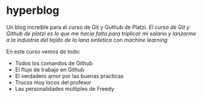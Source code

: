 # hyperblog 
Un blog increíble para el curso de Git y Guthub de Platzi.
*El curso de Git y Github de platzi es lo que me hacia falta para triplicar mi salario y lanzarme a la industria del tejido de la lana sintetica con machine learning*

En este curso vemos de todo:
- Todos los comandos de Github
- El flujo de trabajo en Github
- El verdadero amor por las buenas practicas
- Trucos muy locos del profesor
- Las personalidades multiples de Freedy